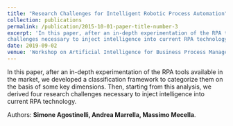 ```yaml
---
title: "Research Challenges for Intelligent Robotic Process Automation"
collection: publications
permalink: /publication/2015-10-01-paper-title-number-3
excerpt: 'In this paper, after an in-depth experimentation of the RPA tools available in the market, we developed a classification framework to categorize them on the basis of some key dimensions. Then, starting from this analysis, we derived four research
challenges necessary to inject intelligence into current RPA technology.'
date: 2019-09-02
venue: 'Workshop on Artificial Intelligence for Business Process Management (AI4BPM’19), held in conjuction with the 17th Int. Conference on Business Process Management (BPM'19). Vienna, Austria 1-6 September'
---
```


In this paper, after an in-depth experimentation of the RPA tools available in the market, we developed a classification framework to categorize them on the basis of some key dimensions. Then, starting from this analysis, we derived four research
challenges necessary to inject intelligence into current RPA technology.

Authors: **Simone Agostinelli, Andrea Marrella, Massimo Mecella**.
